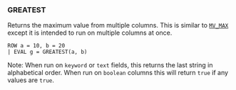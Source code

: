 <!--
This is generated by ESQL’s AbstractFunctionTestCase. Do no edit it. See ../README.md for how to regenerate it.
-->

### GREATEST
Returns the maximum value from multiple columns. This is similar to [`MV_MAX`](/reference/query-languages/esql/esql-functions-operators.md#esql-mv_max)
except it is intended to run on multiple columns at once.

```
ROW a = 10, b = 20
| EVAL g = GREATEST(a, b)
```
Note: When run on `keyword` or `text` fields, this returns the last string in alphabetical order. When run on `boolean` columns this will return `true` if any values are `true`.
